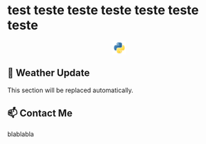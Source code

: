 # test teste teste teste teste teste teste 

<div align="center">
  <img align="center" src="https://raw.githubusercontent.com/devicons/devicon/master/icons/python/python-original.svg" width="30" />
  <!-- other icons -->
</div>

## 📡 Weather Update
<!-- WEATHER-START -->
This section will be replaced automatically.
<!-- WEATHER-END -->

## 📫 Contact Me
blablabla
